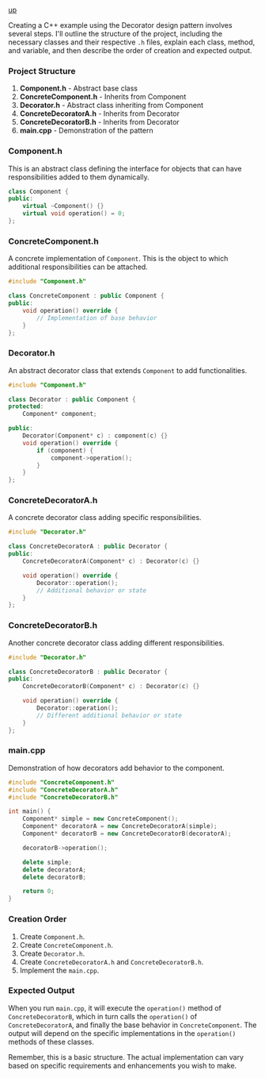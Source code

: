 [up](../README.md)

Creating a C++ example using the Decorator design pattern involves several steps. I'll outline the structure of the project, including the necessary classes and their respective `.h` files, explain each class, method, and variable, and then describe the order of creation and expected output.

### Project Structure

1. **Component.h** - Abstract base class
2. **ConcreteComponent.h** - Inherits from Component
3. **Decorator.h** - Abstract class inheriting from Component
4. **ConcreteDecoratorA.h** - Inherits from Decorator
5. **ConcreteDecoratorB.h** - Inherits from Decorator
6. **main.cpp** - Demonstration of the pattern

### Component.h

This is an abstract class defining the interface for objects that can have responsibilities added to them dynamically.

```cpp
class Component {
public:
    virtual ~Component() {}
    virtual void operation() = 0;
};
```

### ConcreteComponent.h

A concrete implementation of `Component`. This is the object to which additional responsibilities can be attached.

```cpp
#include "Component.h"

class ConcreteComponent : public Component {
public:
    void operation() override {
        // Implementation of base behavior
    }
};
```

### Decorator.h

An abstract decorator class that extends `Component` to add functionalities.

```cpp
#include "Component.h"

class Decorator : public Component {
protected:
    Component* component;

public:
    Decorator(Component* c) : component(c) {}
    void operation() override {
        if (component) {
            component->operation();
        }
    }
};
```

### ConcreteDecoratorA.h

A concrete decorator class adding specific responsibilities.

```cpp
#include "Decorator.h"

class ConcreteDecoratorA : public Decorator {
public:
    ConcreteDecoratorA(Component* c) : Decorator(c) {}

    void operation() override {
        Decorator::operation();
        // Additional behavior or state
    }
};
```

### ConcreteDecoratorB.h

Another concrete decorator class adding different responsibilities.

```cpp
#include "Decorator.h"

class ConcreteDecoratorB : public Decorator {
public:
    ConcreteDecoratorB(Component* c) : Decorator(c) {}

    void operation() override {
        Decorator::operation();
        // Different additional behavior or state
    }
};
```

### main.cpp

Demonstration of how decorators add behavior to the component.

```cpp
#include "ConcreteComponent.h"
#include "ConcreteDecoratorA.h"
#include "ConcreteDecoratorB.h"

int main() {
    Component* simple = new ConcreteComponent();
    Component* decoratorA = new ConcreteDecoratorA(simple);
    Component* decoratorB = new ConcreteDecoratorB(decoratorA);

    decoratorB->operation();

    delete simple;
    delete decoratorA;
    delete decoratorB;

    return 0;
}
```

### Creation Order

1. Create `Component.h`.
2. Create `ConcreteComponent.h`.
3. Create `Decorator.h`.
4. Create `ConcreteDecoratorA.h` and `ConcreteDecoratorB.h`.
5. Implement the `main.cpp`.

### Expected Output

When you run `main.cpp`, it will execute the `operation()` method of `ConcreteDecoratorB`, which in turn calls the `operation()` of `ConcreteDecoratorA`, and finally the base behavior in `ConcreteComponent`. The output will depend on the specific implementations in the `operation()` methods of these classes.

Remember, this is a basic structure. The actual implementation can vary based on specific requirements and enhancements you wish to make.
